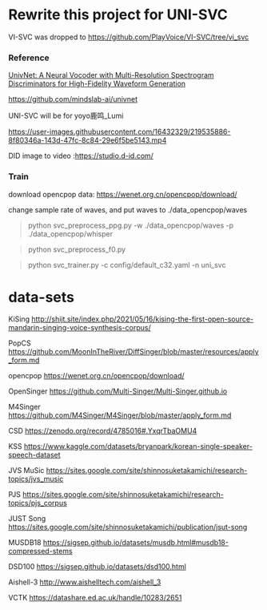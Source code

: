 # Rewrite this project for UNI-SVC

VI-SVC was dropped to https://github.com/PlayVoice/VI-SVC/tree/vi_svc

### Reference
[UnivNet: A Neural Vocoder with Multi-Resolution Spectrogram Discriminators for High-Fidelity Waveform Generation](https://arxiv.org/abs/2106.07889)

https://github.com/mindslab-ai/univnet

UNI-SVC will be for yoyo鹿鸣_Lumi

https://user-images.githubusercontent.com/16432329/219535886-8f80346a-143d-47fc-8c84-29e6f5be5143.mp4

DID image to video :https://studio.d-id.com/

### Train
download opencpop data: https://wenet.org.cn/opencpop/download/

change sample rate of waves, and put waves to ./data_opencpop/waves

> python svc_preprocess_ppg.py -w ./data_opencpop/waves -p ./data_opencpop/whisper

> python svc_preprocess_f0.py

> python svc_trainer.py -c config/default_c32.yaml -n uni_svc

# data-sets
KiSing      http://shijt.site/index.php/2021/05/16/kising-the-first-open-source-mandarin-singing-voice-synthesis-corpus/

PopCS 		  https://github.com/MoonInTheRiver/DiffSinger/blob/master/resources/apply_form.md

opencpop 	  https://wenet.org.cn/opencpop/download/

OpenSinger 	https://github.com/Multi-Singer/Multi-Singer.github.io

M4Singer	  https://github.com/M4Singer/M4Singer/blob/master/apply_form.md


CSD 		    https://zenodo.org/record/4785016#.YxqrTbaOMU4

KSS		      https://www.kaggle.com/datasets/bryanpark/korean-single-speaker-speech-dataset

JVS MuSic	  https://sites.google.com/site/shinnosuketakamichi/research-topics/jvs_music

PJS		      https://sites.google.com/site/shinnosuketakamichi/research-topics/pjs_corpus

JUST Song	  https://sites.google.com/site/shinnosuketakamichi/publication/jsut-song


MUSDB18		  https://sigsep.github.io/datasets/musdb.html#musdb18-compressed-stems

DSD100 		  https://sigsep.github.io/datasets/dsd100.html


Aishell-3 	http://www.aishelltech.com/aishell_3

VCTK 		    https://datashare.ed.ac.uk/handle/10283/2651

